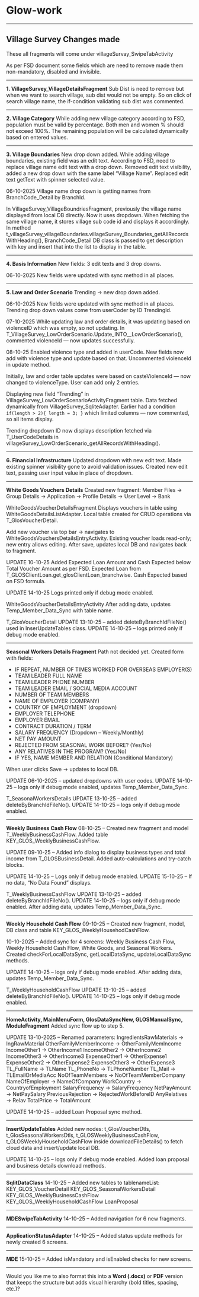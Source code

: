 # Glow-work
---

## **Village Survey Changes made**

These all fragments will come under villageSurvay_SwipeTabActivity

As per FSD document some fields which are need to remove made them non-mandatory, disabled and invisible.

---

**1. VillageSurvey_VillageDetailsFragment**
Sub Dist is need to remove but when we want to search village, sub dist would not be empty.
So on click of search village name, the if-condition validating sub dist was commented.

---

**2. Village Category**
While adding new village category according to FSD, population must be valid by percentage.
Both men and women % should not exceed 100%. The remaining population will be calculated dynamically based on entered values.

---

**3. Village Boundaries**
New drop down added.
While adding village boundaries, existing field was an edit text. According to FSD, need to replace village name edit text with a drop down.
Removed edit text visibility, added a new drop down with the same label “Village Name”.
Replaced edit text getText with spinner selected value.

06-10-2025
Village name drop down is getting names from BranchCode_Detail by BranchId.

In VillageSurvey_VillageBoundriesFragment, previously the village name displayed from local DB directly.
Now it uses dropdown. When fetching the same village name, it stores village sub code id and displays it accordingly.
In method t_villageSurvey_villageBoundaries.villageSurvey_Boundaries_getAllRecordsWithHeading(), BranchCode_Detail DB class is passed to get description with key and insert that into the list to display in the table.

---

**4. Basis Information**
New fields: 3 edit texts and 3 drop downs.

06-10-2025
New fields were updated with sync method in all places.

---

**5. Law and Order Scenario**
Trending → new drop down added.

06-10-2025
New fields were updated with sync method in all places.
Trending drop down values come from userCoder by ID TrendingId.

07-10-2025
While updating law and order details, it was updating based on violenceID which was empty, so not updating.
In T_VillageSurvey_LowOrderScenario.Update_INTO__LowOrderScenario(), commented violenceId — now updates successfully.

08-10-25
Enabled violence type and added in userCode.
New fields now add with violence type and update based on that.
Uncommented violenceId in update method.

Initially, law and order table updates were based on casteViolenceId — now changed to violenceType.
User can add only 2 entries.

Displaying new field “Trending” in VillageSurvey_LowOrderScenarioActivityFragment table.
Data fetched dynamically from VillageSurvey_SqliteAdapter.
Earlier had a condition `if(length > 2){ length = 3; }` which limited columns — now commented, so all items display.

Trending dropdown ID now displays description fetched via T_UserCodeDetails in
villageSurvey_LowOrderScenario_getAllRecordsWithHeading().

---

**6. Financial Infrastructure**
Updated dropdown with new edit text.
Made existing spinner visibility gone to avoid validation issues.
Created new edit text, passing user input value in place of dropdown.

---

**White Goods Vouchers Details**
Created new fragment:
Member Files → Group Details → Application → Profile Details → User Level → Bank

WhiteGoodsVoucherDetailsFragment
Displays vouchers in table using WhiteGoodsDetailsListAdapter.
Local table created for CRUD operations via T_GlosVoucherDetail.

Add new voucher via top bar → navigates to WhiteGoodsVouchersDetailsEntryActivity.
Existing voucher loads read-only; new entry allows editing.
After save, updates local DB and navigates back to fragment.

UPDATE 10-10-25
Added Expected Loan Amount and Cash Expected below Total Voucher Amount as per FSD.
Expected Loan from T_GLOSClientLoan.get_glosClientLoan_branchwise.
Cash Expected based on FSD formula.

UPDATE 14-10-25
Logs printed only if debug mode enabled.

WhiteGoodsVoucherDetailsEntryActivity
After adding data, updates Temp_Member_Data_Sync with table name.

T_GlosVoucherDetail
UPDATE 13-10-25 – added deleteByBranchIdFileNo() used in InserUpdateTables class.
UPDATE 14-10-25 – logs printed only if debug mode enabled.

---

**Seasonal Workers Details Fragment**
Path not decided yet.
Created form with fields:

* IF REPEAT, NUMBER OF TIMES WORKED FOR OVERSEAS EMPLOYER(S)
* TEAM LEADER FULL NAME
* TEAM LEADER PHONE NUMBER
* TEAM LEADER EMAIL / SOCIAL MEDIA ACCOUNT
* NUMBER OF TEAM MEMBERS
* NAME OF EMPLOYER (COMPANY)
* COUNTRY OF EMPLOYMENT (dropdown)
* EMPLOYER TELEPHONE
* EMPLOYER EMAIL
* CONTRACT DURATION / TERM
* SALARY FREQUENCY (Dropdown – Weekly/Monthly)
* NET PAY AMOUNT
* REJECTED FROM SEASONAL WORK BEFORE? (Yes/No)
* ANY RELATIVES IN THE PROGRAM? (Yes/No)
* IF YES, NAME MEMBER AND RELATION (Conditional Mandatory)

When user clicks Save → updates to local DB.

UPDATE 06-10-2025 – updated dropdowns with user codes.
UPDATE 14-10-25 – logs only if debug mode enabled, updates Temp_Member_Data_Sync.

T_SeasonalWorkersDetails
UPDATE 13-10-25 – added deleteByBranchIdFileNo().
UPDATE 14-10-25 – logs only if debug mode enabled.

---

**Weekly Business Cash Flow**
08-10-25 – Created new fragment and model T_WeeklyBusinessCashFlow.
Added table KEY_GLOS_WeeklyBusinessCashFlow.

UPDATE 09-10-25 – Added info dialog to display business types and total income from T_GLOSBusinessDetail.
Added auto-calculations and try-catch blocks.

UPDATE 14-10-25 – Logs only if debug mode enabled.
UPDATE 15-10-25 – If no data, “No Data Found” displays.

T_WeeklyBusinessCashFlow
UPDATE 13-10-25 – added deleteByBranchIdFileNo().
UPDATE 14-10-25 – logs only if debug mode enabled.
After adding data, updates Temp_Member_Data_Sync.

---

**Weekly Household Cash Flow**
09-10-25 – Created new fragment, model, DB class and table KEY_GLOS_WeeklyHousehodCashFlow.

10-10-2025 – Added sync for 4 screens:
Weekly Business Cash Flow, Weekly Household Cash Flow, White Goods, and Seasonal Workers.
Created checkForLocalDataSync, getLocalDataSync, updateLocalDataSync methods.

UPDATE 14-10-25 – logs only if debug mode enabled.
After adding data, updates Temp_Member_Data_Sync.

T_WeeklyHouseholdCashFlow
UPDATE 13-10-25 – added deleteByBranchIdFileNo().
UPDATE 14-10-25 – logs only if debug mode enabled.

---

**HomeActivity, MainMenuForm, GlosDataSyncNew, GLOSManualSync, ModuleFragment**
Added sync flow up to step 5.

UPDATE 13-10-2025 – Renamed parameters:
IngredientsRawMaterials → IngRawMaterial
OtherFamilyMemberIncome → OtherFamilyMemIncome
IncomeOther1 → OtherIncome1
IncomeOther2 → OtherIncome2
IncomeOther3 → OtherIncome3
ExpenseOther1 → OtherExpense1
ExpenseOther2 → OtherExpense2
ExpenseOther3 → OtherExpense3
TL_FullName → TLName
TL_PhoneNo → TLPhoneNumber
TL_Mail → TLEmailOrMediaAcc
NoOfTeamMembers → NoOfTeamMemberCompany
NameOfEmployer → NameOfCompany
WorkCountry → CountryofEmployment
SalaryFrequency → SalaryFrequency
NetPayAmount → NetPaySalary
PreviousRejection → RejectedWorkBeforeID
AnyRelatives → Relav
TotalPrice → TotalAmount

UPDATE 14-10-25 – added Loan Proposal sync method.

---

**InsertUpdateTables**
Added new nodes:
t_GlosVoucherDtls, t_GlosSeasonalWorkersDtls, t_GLOSWeeklyBusinessCashFlow, t_GLOSWeeklyHouseholdCashFlow
inside downloadFileDetails() to fetch cloud data and insert/update local DB.

UPDATE 14-10-25 – logs only if debug mode enabled.
Added loan proposal and business details download methods.

---

**SqlitDataClass**
14-10-25 – Added new tables to tablenameList:
KEY_GLOS_VoucherDetail
KEY_GLOS_SeasonalWorkersDetail
KEY_GLOS_WeeklyBusinessCashFlow
KEY_GLOS_WeeklyHouseholdCashFlow
LoanProposal

---

**MDESwipeTabActivity**
14-10-25 – Added navigation for 6 new fragments.

---

**ApplicationStatusAdapter**
14-10-25 – Added status update methods for newly created 6 screens.

---

**MDE**
15-10-25 – Added isMandatory and isEnabled checks for new screens.

---

Would you like me to also format this into a **Word (.docx)** or **PDF** version that keeps the structure but adds visual hierarchy (bold titles, spacing, etc.)?
